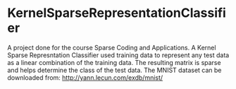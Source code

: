 # KernelSparseRepresentationClassifier

A project done for the course Sparse Coding and Applications. A Kernel Sparse Represntation Classifier used training data to represent any test data as a linear combination of the training data. The resulting matrix is sparse and helps determine the class of the test data. The MNIST dataset can be downloaded from: http://yann.lecun.com/exdb/mnist/
